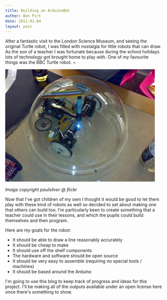 ```yaml
---
title: Building an ArduinoBot
author: Ben Pirt
date: 2011-01-04
layout: post
---
```


After a fantastic visit to the London Science Museum, and seeing the original Turtle robot, I was filled with nostalgia for little robots that can draw. As the son of a teacher I was fortunate because during the school holidays lots of technology got brought home to play with. One of my favourite things was the BBC Turtle robot.
~

![BBC Turtle Robot](/assets/blog/building/turtle.jpg "The BBC Turtle Robot")

*Image copyright paulsilver @ flickr*

Now that I've got children of my own I thought it would be good to let them play with these kind of robots as well so decided to set about making one that others can build too. I'm particularly keen to create something that a teacher could use in their lessons, and which the pupils could build themselves and then program.

Here are my goals for the robot:

 * It should be able to draw a line reasonably accurately
 * It should be cheap to make
 * It should use off the shelf components
 * The hardware and software should be open source
 * It should be very easy to assemble (requiring no special tools / machines)
 * It should be based around the Arduino
 
I'm going to use this blog to keep track of progress and ideas for this project. I'll be making all of the outputs available under an open license here once there's something to show.